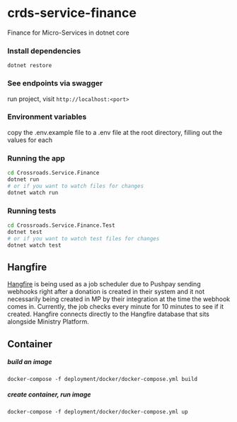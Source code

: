 # crds-service-finance

Finance for Micro-Services in dotnet core

### Install dependencies

```
dotnet restore
```

### See endpoints via swagger

run project, visit `http://localhost:<port>`

### Environment variables

copy the .env.example file to a .env file at the root directory, filling out the values for each

### Running the app

```sh
cd Crossroads.Service.Finance
dotnet run
# or if you want to watch files for changes
dotnet watch run
```

### Running tests

```sh
cd Crossroads.Service.Finance.Test
dotnet test
# or if you want to watch test files for changes
dotnet watch test
```


## Hangfire

[Hangfire](https://www.hangfire.io/) is being used as a job scheduler due to Pushpay sending webhooks right after a donation is created in their system and it not necessarily being created in MP by their integration at the time the webhook comes in. Currently, the job checks every minute for 10 minutes to see if it created. Hangfire connects directly to the Hangfire database that sits alongside Ministry Platform.

## Container

##### build an image

```
docker-compose -f deployment/docker/docker-compose.yml build
```

##### create container, run image

```
docker-compose -f deployment/docker/docker-compose.yml up
```
 